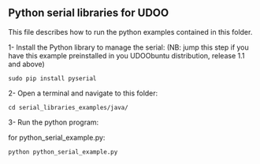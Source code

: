 Python serial libraries for UDOO
------------

This file describes how to run the python examples contained in this folder.

1- Install the Python library to manage the serial:
(NB: jump this step if you have this example preinstalled in you UDOObuntu distribution, release 1.1 and above)

    sudo pip install pyserial

2- Open a terminal and navigate to this folder:

    cd serial_libraries_examples/java/

3- Run the python program:

for python_serial_example.py:

    python python_serial_example.py



